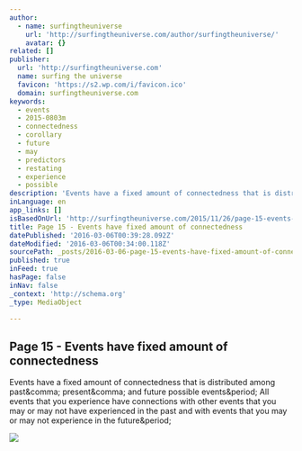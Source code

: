 ```yaml
---
author:
  - name: surfingtheuniverse
    url: 'http://surfingtheuniverse.com/author/surfingtheuniverse/'
    avatar: {}
related: []
publisher:
  url: 'http://surfingtheuniverse.com'
  name: surfing the universe
  favicon: 'https://s2.wp.com/i/favicon.ico'
  domain: surfingtheuniverse.com
keywords:
  - events
  - 2015-0803m
  - connectedness
  - corollary
  - future
  - may
  - predictors
  - restating
  - experience
  - possible
description: 'Events have a fixed amount of connectedness that is distributed among past, present, and future possible events. All events that you experience have connections with other events that you may or may not have experienced in the past and with events that you may or may not experience in the future.'
inLanguage: en
app_links: []
isBasedOnUrl: 'http://surfingtheuniverse.com/2015/11/26/page-15-events-have-fixed-amount-of-connectedness/'
title: Page 15 - Events have fixed amount of connectedness
datePublished: '2016-03-06T00:39:28.092Z'
dateModified: '2016-03-06T00:34:00.118Z'
sourcePath: _posts/2016-03-06-page-15-events-have-fixed-amount-of-connectedness.md
published: true
inFeed: true
hasPage: false
inNav: false
_context: 'http://schema.org'
_type: MediaObject

---
```

<article style=""><h1>Page 15 - Events have fixed amount of connectedness</h1><p>Events have a fixed amount of connectedness that is distributed among past&amp;comma; present&amp;comma; and future possible events&amp;period; All events that you experience have connections with other events that you may or may not have experienced in the past and with events that you may or may not experience in the future&amp;period;</p><img src="https://s0.wp.com/i/blank.jpg" /></article>